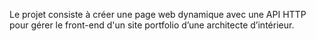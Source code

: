 
Le projet consiste à créer une page web dynamique avec une API HTTP pour gérer le front-end d'un site portfolio d’une architecte d’intérieur. 
